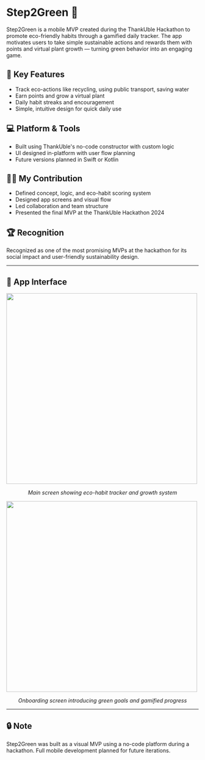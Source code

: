 # Step2Green 🌿

Step2Green is a mobile MVP created during the ThankUble Hackathon to promote eco-friendly habits through a gamified daily tracker. The app motivates users to take simple sustainable actions and rewards them with points and virtual plant growth — turning green behavior into an engaging game.

## 🌱 Key Features
- Track eco-actions like recycling, using public transport, saving water
- Earn points and grow a virtual plant
- Daily habit streaks and encouragement
- Simple, intuitive design for quick daily use

## 💻 Platform & Tools
- Built using ThankUble's no-code constructor with custom logic
- UI designed in-platform with user flow planning
- Future versions planned in Swift or Kotlin

## 👩‍💻 My Contribution
- Defined concept, logic, and eco-habit scoring system
- Designed app screens and visual flow
- Led collaboration and team structure
- Presented the final MVP at the ThankUble Hackathon 2024

## 🏆 Recognition
Recognized as one of the most promising MVPs at the hackathon for its social impact and user-friendly sustainability design.

---

## 📱 App Interface

<img src="step2green-main.png" width="500"/>
<p align="center"><em>Main screen showing eco-habit tracker and growth system</em></p>

<img src="step2green-onboarding.png" width="500"/>
<p align="center"><em>Onboarding screen introducing green goals and gamified progress</em></p>

---

## 🔒 Note
Step2Green was built as a visual MVP using a no-code platform during a hackathon. Full mobile development planned for future iterations.
